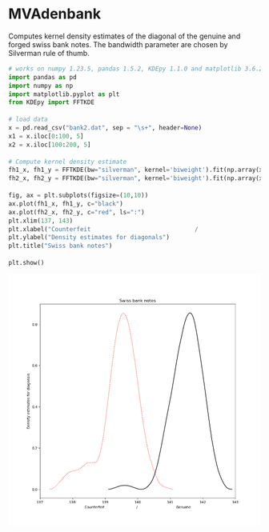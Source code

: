 # MVAdenbank
Computes kernel density estimates of the diagonal of the genuine and forged swiss bank notes. The bandwidth parameter are chosen by Silverman rule of thumb.

```python
# works on numpy 1.23.5, pandas 1.5.2, KDEpy 1.1.0 and matplotlib 3.6.2
import pandas as pd
import numpy as np
import matplotlib.pyplot as plt
from KDEpy import FFTKDE

# load data
x = pd.read_csv("bank2.dat", sep = "\s+", header=None)
x1 = x.iloc[0:100, 5]
x2 = x.iloc[100:200, 5]

# Compute kernel density estimate
fh1_x, fh1_y = FFTKDE(bw="silverman", kernel='biweight').fit(np.array(x1)).evaluate()
fh2_x, fh2_y = FFTKDE(bw="silverman", kernel='biweight').fit(np.array(x2)).evaluate()

fig, ax = plt.subplots(figsize=(10,10))
ax.plot(fh1_x, fh1_y, c="black")
ax.plot(fh2_x, fh2_y, c="red", ls=":")
plt.xlim(137, 143)
plt.xlabel("Counterfeit                             /                                   Genuine")
plt.ylabel("Density estimates for diagonals")
plt.title("Swiss bank notes")

plt.show()
```
![MVAdenbank](MVAdenbank_python.png)